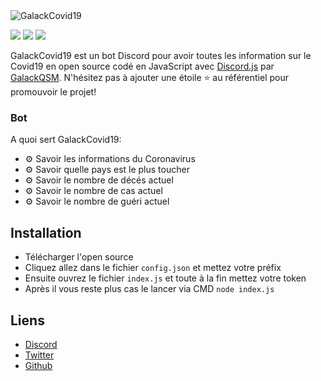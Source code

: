 <img alt="GalackCovid19" src="https://i.imgur.com/vrocmBO.png">  

[![](https://img.shields.io/discord/745382663896039496.svg?logo=discord&colorB=7289DA)](https://discord.gg/XH7zQ8s)
[![](https://img.shields.io/badge/discord.js-v12.0.0--dev-blue.svg?logo=npm)](https://github.com/discordjs)
[![](https://img.shields.io/badge/paypal-donate-blue.svg)](https://paypal.me/GalackQSM)

GalackCovid19 est un bot Discord pour avoir toutes les information sur le Covid19 en open source codé en JavaScript avec [Discord.js](https://discord.js.org) par [GalackQSM](https://github.com/GalackQSM). 
N'hésitez pas à ajouter une étoile ⭐ au référentiel pour promouvoir le projet!

### Bot

A quoi sert GalackCovid19:
*   ⚙️ Savoir les informations du Coronavirus
*   ⚙️ Savoir quelle pays est le plus toucher
*   ⚙️ Savoir le nombre de décés actuel
*   ⚙️ Savoir le nombre de cas actuel
*   ⚙️ Savoir le nombre de guéri actuel

## Installation

* Télécharger l'open source
* Cliquez allez dans le fichier `config.json` et mettez votre préfix
* Ensuite ouvrez le fichier `index.js` et toute à la fin mettez votre token
* Après il vous reste plus cas le lancer via CMD `node index.js`

## Liens

*   [Discord](https://discord.gg/XH7zQ8s)
*   [Twitter](https://twitter.com/Galack_QSM)
*   [Github](https://github.com/GalackQSM/)

